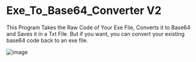 # Exe_To_Base64_Converter V2

This Program Takes the Raw Code of Your Exe File, Converts it to Base64 and Saves it in a Txt File. But if you want, you can convert your existing base64 code back to an exe file.


![image](https://github.com/HadronSecurity/Exe_To_Base64_Converter/assets/147801258/17f2d6fc-6807-423d-ae74-077ad94e40bc)

